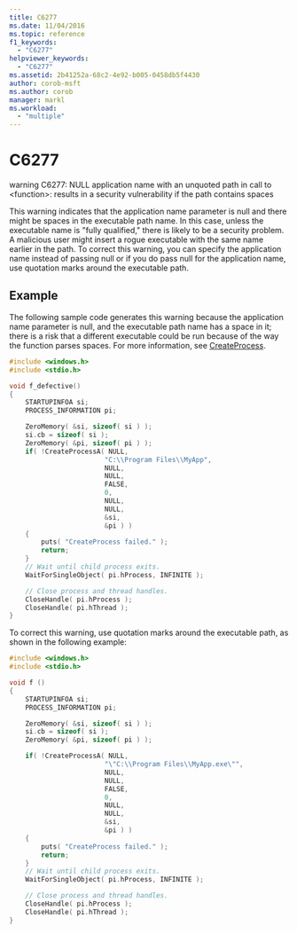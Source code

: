 ```yaml
---
title: C6277
ms.date: 11/04/2016
ms.topic: reference
f1_keywords:
  - "C6277"
helpviewer_keywords:
  - "C6277"
ms.assetid: 2b41252a-68c2-4e92-b005-0458db5f4430
author: corob-msft
ms.author: corob
manager: markl
ms.workload:
  - "multiple"
---
```

# C6277
warning C6277: NULL application name with an unquoted path in call to \<function>: results in a security vulnerability if the path contains spaces

 This warning indicates that the application name parameter is null and there might be spaces in the executable path name. In this case, unless the executable name is "fully qualified," there is likely to be a security problem. A malicious user might insert a rogue executable with the same name earlier in the path. To correct this warning, you can specify the application name instead of passing null or if you do pass null for the application name, use quotation marks around the executable path.

## Example
 The following sample code generates this warning because the application name parameter is null, and the executable path name has a space in it; there is a risk that a different executable could be run because of the way the function parses spaces. For more information, see [CreateProcess](/windows/desktop/api/processthreadsapi/nf-processthreadsapi-createprocessa).

```cpp
#include <windows.h>
#include <stdio.h>

void f_defective()
{
    STARTUPINFOA si;
    PROCESS_INFORMATION pi;

    ZeroMemory( &si, sizeof( si ) );
    si.cb = sizeof( si );
    ZeroMemory( &pi, sizeof( pi ) );
    if( !CreateProcessA( NULL,
                        "C:\\Program Files\\MyApp",
                        NULL,
                        NULL,
                        FALSE,
                        0,
                        NULL,
                        NULL,
                        &si,
                        &pi ) )
    {
        puts( "CreateProcess failed." );
        return;
    }
    // Wait until child process exits.
    WaitForSingleObject( pi.hProcess, INFINITE );

    // Close process and thread handles.
    CloseHandle( pi.hProcess );
    CloseHandle( pi.hThread );
}
```

 To correct this warning, use quotation marks around the executable path, as shown in the following example:

```cpp
#include <windows.h>
#include <stdio.h>

void f ()
{
    STARTUPINFOA si;
    PROCESS_INFORMATION pi;

    ZeroMemory( &si, sizeof( si ) );
    si.cb = sizeof( si );
    ZeroMemory( &pi, sizeof( pi ) );

    if( !CreateProcessA( NULL,
                        "\"C:\\Program Files\\MyApp.exe\"",
                        NULL,
                        NULL,
                        FALSE,
                        0,
                        NULL,
                        NULL,
                        &si,
                        &pi ) )
    {
        puts( "CreateProcess failed." );
        return;
    }
    // Wait until child process exits.
    WaitForSingleObject( pi.hProcess, INFINITE );

    // Close process and thread handles.
    CloseHandle( pi.hProcess );
    CloseHandle( pi.hThread );
}
```
